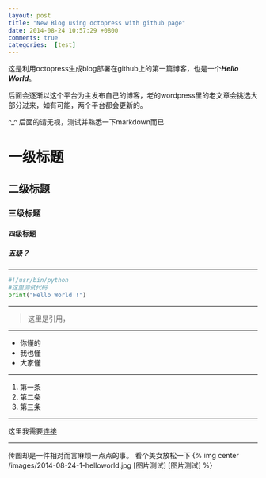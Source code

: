 ```yaml
---
layout: post
title: "New Blog using octopress with github page"
date: 2014-08-24 10:57:29 +0800
comments: true
categories:  [test]
---
```


这是利用octopress生成blog部署在github上的第一篇博客，也是一个***Hello World***。

后面会逐渐以这个平台为主发布自己的博客，老的wordpress里的老文章会挑选大部分过来，如有可能，两个平台都会更新的。

\^_^  后面的请无视，测试并熟悉一下markdown而已


# 一级标题
## 二级标题
### 三级标题
#### 四级标题
##### 五级？

---

```python
#!/usr/bin/python
#这里测试代码
print("Hello World !")
```
---

> 这里是引用，

---

  * 你懂的
  * 我也懂
  * 大家懂

---

1. 第一条
2. 第二条
3. 第三条

---
这里我需要[连接](http://blog.itzhoulin.com)

---
传图却是一件相对而言麻烦一点点的事。
看个美女放松一下
{%  img center /images/2014-08-24-1-helloworld.jpg [图片测试] [图片测试] %}
